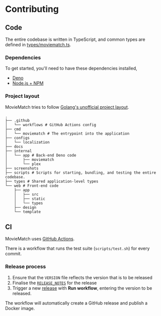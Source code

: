 # Contributing

## Code

The entire codebase is written in TypeScript, and common types are defined in [types/moviematch.ts](types/moviematch.ts).

### Dependencies

To get started, you'll need to have these dependencies installed,

- [Deno](https://deno.land)
- [Node.js + NPM](https://nodejs.org/en/)

### Project layout

MovieMatch tries to follow [Golang's unofficial project layout](https://github.com/golang-standards/project-layout).

```
.
├── .github
│   └── workflows # GitHub Actions config
├── cmd
│   └── moviematch # The entrypoint into the application
├── configs
│   └── localization
├── docs
├── internal
│   └── app # Back-end Deno code
│       ├── moviematch
│       └── plex
├── screenshots
├── scripts # Scripts for starting, bundling, and testing the entire codebase.
├── types # Shared application-level types
└── web # Front-end code
    ├── app
    │   ├── src
    │   ├── static
    │   └── types
    ├── design
    └── template
```

## CI

MovieMatch uses [GitHub Actions](https://github.com/features/actions).

There is a workflow that runs the test suite (`scripts/test.sh`) for every commit.

### Release process

1. Ensure that the `VERSION` file reflects the version that is to be released
2. Finalise the [`RELEASE_NOTES`](./RELEASE_NOTES.markdown) for the release
3. Trigger a new [release](https://github.com/LukeChannings/moviematch/actions/workflows/release.yaml) with **Run workflow**, entering the version to be released.

The workflow will automatically create a GitHub release and publish a Docker image.
